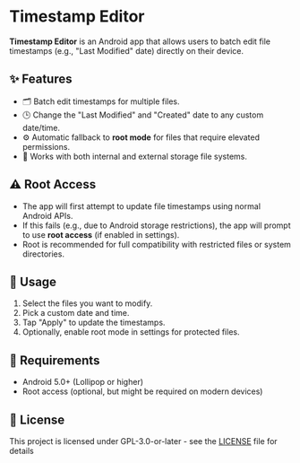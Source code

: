 # Timestamp Editor

**Timestamp Editor** is an Android app that allows users to batch edit file timestamps (e.g., "Last Modified" date) directly on their device.

## ✨ Features

- 🗂️ Batch edit timestamps for multiple files.
- 🕒 Change the "Last Modified" and "Created" date to any custom date/time.
- ⚙️ Automatic fallback to **root mode** for files that require elevated permissions.
- 📂 Works with both internal and external storage file systems.

## ⚠️ Root Access

- The app will first attempt to update file timestamps using normal Android APIs.
- If this fails (e.g., due to Android storage restrictions), the app will prompt to use **root access** (if enabled in settings).
- Root is recommended for full compatibility with restricted files or system directories.

## 🚀 Usage

1. Select the files you want to modify.
2. Pick a custom date and time.
3. Tap "Apply" to update the timestamps.
4. Optionally, enable root mode in settings for protected files.

## 📱 Requirements

- Android 5.0+ (Lollipop or higher)
- Root access (optional, but might be required on modern devices)

## 📝 License

This project is licensed under GPL-3.0-or-later - see the [LICENSE](LICENSE) file for details
